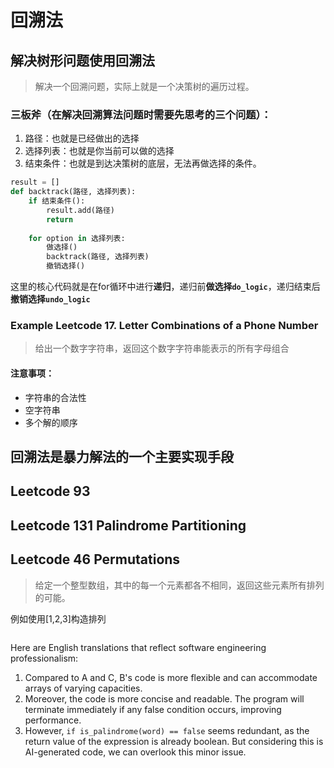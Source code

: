 # 回溯法

## 解决树形问题使用回溯法
> 解决一个回溯问题，实际上就是一个决策树的遍历过程。
### 三板斧（在解决回溯算法问题时需要先思考的三个问题）：
1. 路径：也就是已经做出的选择
2. 选择列表：也就是你当前可以做的选择
3. 结束条件：也就是到达决策树的底层，无法再做选择的条件。

```python
result = []
def backtrack(路径, 选择列表):
    if 结束条件():
        result.add(路径)
        return
    
    for option in 选择列表:
        做选择()
        backtrack(路径, 选择列表)
        撤销选择()
```
这里的核心代码就是在for循环中进行**递归**，递归前**做选择`do_logic`**，递归结束后**撤销选择`undo_logic`**

### Example Leetcode 17. Letter Combinations of a Phone Number
> 给出一个数字字符串，返回这个数字字符串能表示的所有字母组合

#### 注意事项：
- 字符串的合法性
- 空字符串
- 多个解的顺序

## 回溯法是暴力解法的一个主要实现手段

## Leetcode 93

## Leetcode 131 Palindrome Partitioning

## Leetcode 46 Permutations
> 给定一个整型数组，其中的每一个元素都各不相同，返回这些元素所有排列的可能。

例如使用[1,2,3]构造排列

```java


```
Here are English translations that reflect software engineering professionalism:

1. Compared to A and C, B's code is more flexible and can accommodate arrays of varying capacities.
2. Moreover, the code is more concise and readable. The program will terminate immediately if any false condition occurs, improving performance.
3. However, `if is_palindrome(word) == false` seems redundant, as the return value of the expression is already boolean. But considering this is AI-generated code, we can overlook this minor issue.
